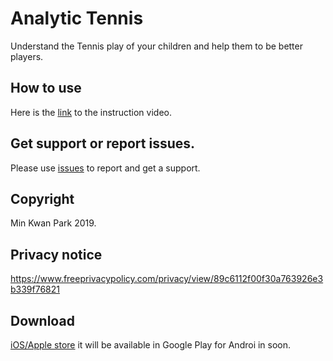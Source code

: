 # Analytic Tennis
Understand the Tennis play of your children and help them to be better players. 

## How to use
Here is the [link](https://www.youtube.com/watch?v=S-udAJaVJ0g) to the instruction video.

## Get support or report issues.
Please use [issues](https://github.com/ftpps/AnalyticTennisDoc/issues) to report and get a support. 

## Copyright
Min Kwan Park 2019.

## Privacy notice
https://www.freeprivacypolicy.com/privacy/view/89c6112f00f30a763926e3b339f76821

## Download
[iOS/Apple store](https://apps.apple.com/app/id1476231672)
it will be available in Google Play for Androi in soon. 
